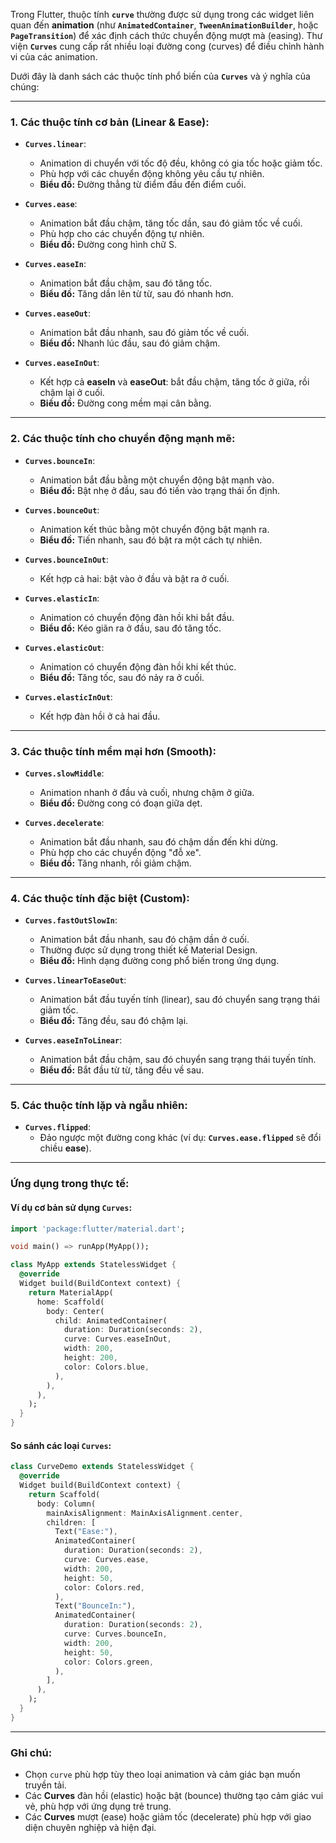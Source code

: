 Trong Flutter, thuộc tính **`curve`** thường được sử dụng trong các widget liên quan đến **animation** (như **`AnimatedContainer`**, **`TweenAnimationBuilder`**, hoặc **`PageTransition`**) để xác định cách thức chuyển động mượt mà (easing). Thư viện **`Curves`** cung cấp rất nhiều loại đường cong (curves) để điều chỉnh hành vi của các animation.

Dưới đây là danh sách các thuộc tính phổ biến của **`Curves`** và ý nghĩa của chúng:

---

### **1. Các thuộc tính cơ bản (Linear & Ease):**
- **`Curves.linear`**:
  - Animation di chuyển với tốc độ đều, không có gia tốc hoặc giảm tốc.
  - Phù hợp với các chuyển động không yêu cầu tự nhiên.
  - **Biểu đồ:** Đường thẳng từ điểm đầu đến điểm cuối.
  
- **`Curves.ease`**:
  - Animation bắt đầu chậm, tăng tốc dần, sau đó giảm tốc về cuối.
  - Phù hợp cho các chuyển động tự nhiên.
  - **Biểu đồ:** Đường cong hình chữ S.

- **`Curves.easeIn`**:
  - Animation bắt đầu chậm, sau đó tăng tốc.
  - **Biểu đồ:** Tăng dần lên từ từ, sau đó nhanh hơn.

- **`Curves.easeOut`**:
  - Animation bắt đầu nhanh, sau đó giảm tốc về cuối.
  - **Biểu đồ:** Nhanh lúc đầu, sau đó giảm chậm.

- **`Curves.easeInOut`**:
  - Kết hợp cả **easeIn** và **easeOut**: bắt đầu chậm, tăng tốc ở giữa, rồi chậm lại ở cuối.
  - **Biểu đồ:** Đường cong mềm mại cân bằng.

---

### **2. Các thuộc tính cho chuyển động mạnh mẽ:**
- **`Curves.bounceIn`**:
  - Animation bắt đầu bằng một chuyển động bật mạnh vào.
  - **Biểu đồ:** Bật nhẹ ở đầu, sau đó tiến vào trạng thái ổn định.

- **`Curves.bounceOut`**:
  - Animation kết thúc bằng một chuyển động bật mạnh ra.
  - **Biểu đồ:** Tiến nhanh, sau đó bật ra một cách tự nhiên.

- **`Curves.bounceInOut`**:
  - Kết hợp cả hai: bật vào ở đầu và bật ra ở cuối.

- **`Curves.elasticIn`**:
  - Animation có chuyển động đàn hồi khi bắt đầu.
  - **Biểu đồ:** Kéo giãn ra ở đầu, sau đó tăng tốc.

- **`Curves.elasticOut`**:
  - Animation có chuyển động đàn hồi khi kết thúc.
  - **Biểu đồ:** Tăng tốc, sau đó nảy ra ở cuối.

- **`Curves.elasticInOut`**:
  - Kết hợp đàn hồi ở cả hai đầu.

---

### **3. Các thuộc tính mềm mại hơn (Smooth):**
- **`Curves.slowMiddle`**:
  - Animation nhanh ở đầu và cuối, nhưng chậm ở giữa.
  - **Biểu đồ:** Đường cong có đoạn giữa dẹt.

- **`Curves.decelerate`**:
  - Animation bắt đầu nhanh, sau đó chậm dần đến khi dừng.
  - Phù hợp cho các chuyển động "đỗ xe".
  - **Biểu đồ:** Tăng nhanh, rồi giảm chậm.

---

### **4. Các thuộc tính đặc biệt (Custom):**
- **`Curves.fastOutSlowIn`**:
  - Animation bắt đầu nhanh, sau đó chậm dần ở cuối.
  - Thường được sử dụng trong thiết kế Material Design.
  - **Biểu đồ:** Hình dạng đường cong phổ biến trong ứng dụng.

- **`Curves.linearToEaseOut`**:
  - Animation bắt đầu tuyến tính (linear), sau đó chuyển sang trạng thái giảm tốc.
  - **Biểu đồ:** Tăng đều, sau đó chậm lại.

- **`Curves.easeInToLinear`**:
  - Animation bắt đầu chậm, sau đó chuyển sang trạng thái tuyến tính.
  - **Biểu đồ:** Bắt đầu từ từ, tăng đều về sau.

---

### **5. Các thuộc tính lặp và ngẫu nhiên:**
- **`Curves.flipped`**:
  - Đảo ngược một đường cong khác (ví dụ: **`Curves.ease.flipped`** sẽ đổi chiều **ease**).

---

### **Ứng dụng trong thực tế:**

#### Ví dụ cơ bản sử dụng `Curves`:
```dart
import 'package:flutter/material.dart';

void main() => runApp(MyApp());

class MyApp extends StatelessWidget {
  @override
  Widget build(BuildContext context) {
    return MaterialApp(
      home: Scaffold(
        body: Center(
          child: AnimatedContainer(
            duration: Duration(seconds: 2),
            curve: Curves.easeInOut,
            width: 200,
            height: 200,
            color: Colors.blue,
          ),
        ),
      ),
    );
  }
}
```

#### So sánh các loại `Curves`:
```dart
class CurveDemo extends StatelessWidget {
  @override
  Widget build(BuildContext context) {
    return Scaffold(
      body: Column(
        mainAxisAlignment: MainAxisAlignment.center,
        children: [
          Text("Ease:"),
          AnimatedContainer(
            duration: Duration(seconds: 2),
            curve: Curves.ease,
            width: 200,
            height: 50,
            color: Colors.red,
          ),
          Text("BounceIn:"),
          AnimatedContainer(
            duration: Duration(seconds: 2),
            curve: Curves.bounceIn,
            width: 200,
            height: 50,
            color: Colors.green,
          ),
        ],
      ),
    );
  }
}
```

---

### **Ghi chú:**
- Chọn `curve` phù hợp tùy theo loại animation và cảm giác bạn muốn truyền tải.
- Các **Curves** đàn hồi (elastic) hoặc bật (bounce) thường tạo cảm giác vui vẻ, phù hợp với ứng dụng trẻ trung.
- Các **Curves** mượt (ease) hoặc giảm tốc (decelerate) phù hợp với giao diện chuyên nghiệp và hiện đại.
